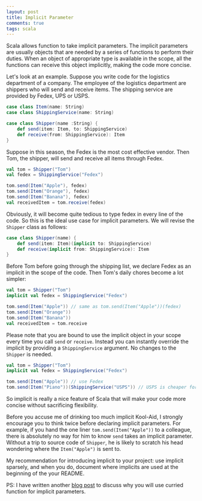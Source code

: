 ```yaml
---
layout: post
title: Implicit Parameter
comments: true
tags: scala
---
```


Scala allows function to take implicit parameters. The implicit parameters are usually objects that are needed by a series of functions to perform their duties. When an object of appropriate type is available in the scope, all the functions can receive this object implicitly, making the code more concise.

<!-- more -->

Let's look at an example. Suppose you write code for the logistics department of a company. The employee of the logistics department are shippers who will send and receive items. The shipping service are provided by Fedex, UPS or USPS.

``` scala
case class Item(name: String)
case class ShippingService(name: String)

case class Shipper(name :String) {
	def send(item: Item, to: ShippingService)
	def receive(from: ShippingService): Item
}
```

Suppose in this season, the Fedex is the most cost effective vendor. Then Tom, the shipper, will send and receive all items through Fedex.

``` scala
val tom = Shipper("Tom")
val fedex = ShippingService("Fedex")

tom.send(Item("Apple"), fedex)
tom.send(Item("Orange"), fedex)
tom.send(Item("Banana"), fedex)
val receivedItem = tom.receive(fedex)
```

Obviously, it will become quite tedious to type fedex in every line of the code. So this is the ideal use case for implicit parameters. We will revise the `Shipper` class as follows:

``` scala
case class Shipper(name) {
	def send(item: Item)(implicit to: ShippingService)
	def receive(implicit from: ShippingService): Item
}
```

Before Tom before going through the shipping list, we declare Fedex as an implicit in the scope of the code. Then Tom's daily chores become a lot simpler:

``` scala
val tom = Shipper("Tom")
implicit val fedex = ShippingService("Fedex")

tom.send(Item("Apple")) // same as tom.send(Item("Apple"))(fedex)
tom.send(Item("Orange"))
tom.send(Item("Banana"))
val receivedItem = tom.receive
```

Please note that you are bound to use the implicit object in your scope every time you call `send` or `receive`. Instead you can instantly override the implicit by providing a `ShippingService` argument. No changes to the `Shipper` is needed.

``` scala
val tom = Shipper("Tom")
implicit val fedex = ShippingService("Fedex")

tom.send(Item("Apple")) // use Fedex
tom.send(Item("Piano"))(ShippingService("USPS")) // USPS is cheaper for large items.
```

So implicit is really a nice feature of Scala that will make your code more concise without sacrificing flexibility.

Before you accuse me of drinking too much implicit Kool-Aid, I strongly encourage you to think twice before declaring implicit parameters. For example, if you hand the one liner `tom.send(Item("Apple"))` to a colleague, there is absolutely no way for him to know `send` takes an implicit parameter. Without a trip to source code of `Shipper`, he is likely to scratch his head wondering where the `Item("Apple")` is sent to.

My recommendation for introducing implicit to your project: use implicit sparsely, and when you do, document where implicits are used at the beginning of the your README.

PS: I have written another [blog post](/2015/05/10/when-to-use-curried-function/) to discuss why you will use curried function for implicit parameters.
